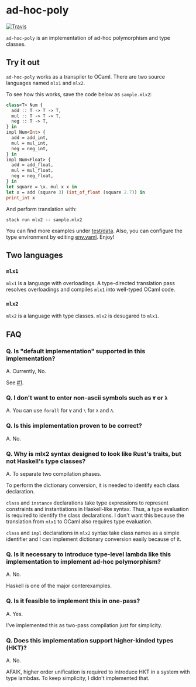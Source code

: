 # ad-hoc-poly

[![Travis](https://img.shields.io/travis/com/coord-e/ad-hoc-poly)](https://travis-ci.com/coord-e/ad-hoc-poly)

`ad-hoc-poly` is an implementation of ad-hoc polymorphism and type classes.

## Try it out

`ad-hoc-poly` works as a transpiler to OCaml. There are two source languages named `mlx1` and `mlx2`.

To see how this works, save the code below as `sample.mlx2`:

```ocaml
class<T> Num {
  add :: T -> T -> T,
  mul :: T -> T -> T,
  neg :: T -> T,
} in
impl Num<Int> {
  add = add_int,
  mul = mul_int,
  neg = neg_int,
} in
impl Num<Float> {
  add = add_float,
  mul = mul_float,
  neg = neg_float,
} in
let square = \x. mul x x in
let x = add (square 3) (int_of_float (square 2.7)) in
print_int x
```

And perform translation with:

```shell
stack run mlx2 -- sample.mlx2
```

You can find more examples under [test/data](test/data). Also, you can configure the type environment by editing [env.yaml](env.yaml). Enjoy!

## Two languages

### `mlx1`

`mlx1` is a language with overloadings. A type-directed translation pass resolves overloadings and compiles `mlx1` into well-typed OCaml code.

### `mlx2`

`mlx2` is a language with type classes. `mlx2` is desugared to `mlx1`.

## FAQ

### Q. Is "default implementation" supported in this implementation?

A. Currently, No.

See [#1](https://github.com/coord-e/ad-hoc-poly/issues/1).

### Q. I don't want to enter non-ascii symbols such as `∀` or `λ`

A. You can use `forall` for `∀` and `\` for `λ` and `Λ`.

### Q. Is this implementation proven to be correct?

A. No.

### Q. Why is mlx2 syntax designed to look like Rust's traits, but not Haskell's type classes?

A. To separate two compilation phases.

To perform the dictionary conversion, it is needed to identify each class declaration.

`class` and `instance` declarations take type expressions to represent constraints and instantiations in Haskell-like syntax. Thus, a type evaluation is required to identify the class declarations. I don't want this because the translation from `mlx1` to OCaml also requires type evaluation.

`class` and `impl` declarations in `mlx2` syntax take class names as a simple identifier and I can implement dictionary conversion easily because of it.

### Q. Is it necessary to introduce type-level lambda like this implementation to implement ad-hoc polymorphism?

A. No.

Haskell is one of the major conterexamples.

### Q. Is it feasible to implement this in one-pass?

A. Yes.

I've implemented this as two-pass compilation just for simplicity.

### Q. Does this implementation support higher-kinded types (HKT)?

A. No.

AFAIK, higher order unification is required to introduce HKT in a system with type lambdas. To keep simplicity, I didn't implemented that.
